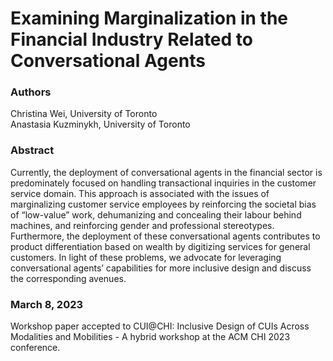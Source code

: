 # Examining Marginalization in the Financial Industry Related to Conversational Agents

### Authors
Christina Wei, University of Toronto <br>
Anastasia Kuzminykh, University of Toronto

### Abstract
Currently, the deployment of conversational agents in the financial sector is predominately focused on handling transactional inquiries in the customer service domain. This approach is associated with the issues of marginalizing customer service employees by reinforcing the societal bias of “low-value” work, dehumanizing and concealing their labour behind machines, and reinforcing gender and professional stereotypes. Furthermore, the deployment of these conversational agents contributes to product differentiation based on wealth by digitizing services for general customers. In light of these problems, we advocate for leveraging conversational agents’ capabilities for more inclusive design and discuss the corresponding avenues.

### March 8, 2023
Workshop paper accepted to CUI@CHI: Inclusive Design of CUIs Across Modalities and Mobilities - A hybrid workshop at the ACM CHI 2023 conference.
